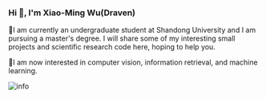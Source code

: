 ### Hi 👋, I'm Xiao-Ming Wu(Draven)

🔭I am currently an undergraduate student at Shandong University and I am pursuing a master's degree. I will share some of my interesting small projects and scientific research code here, hoping to help you.

🌱I am now interested in computer vision, information retrieval, and machine learning.

![info](https://github-readme-stats.vercel.app/api?username=DravenALG&show_icons=true&count_private=true&hide=prs&theme=radical)



<!--
**DravenALG/DravenALG** is a ✨ _special_ ✨ repository because its `README.md` (this file) appears on your GitHub profile.

Here are some ideas to get you started:

- 🔭 I’m currently working on ...
- 🌱 I’m currently learning ...
- 👯 I’m looking to collaborate on ...
- 🤔 I’m looking for help with ...
- 💬 Ask me about ...
- 📫 How to reach me: ...
- 😄 Pronouns: ...
- ⚡ Fun fact: ...
-->
